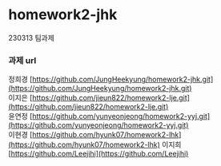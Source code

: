 # homework2-jhk
230313 팀과제

### 과제 url ###
정희경 [https://github.com/JungHeekyung/homework2-jhk.git](https://github.com/JungHeekyung/homework2-jhk.git)   
이지은 [https://github.com/jieun822/homework2-lje.git](https://github.com/jieun822/homework2-lje.git)   
윤연정 [https://github.com/yunyeonjeong/homework2-yyj.git](https://github.com/yunyeonjeong/homework2-yyj.git)   
이현경 [https://github.com/hyunk07/homework2-lhk](https://github.com/hyunk07/homework2-lhk)
이지희 [https://github.com/Leejihi](https://github.com/Leejihi)


